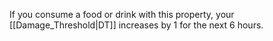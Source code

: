 If you consume a food or drink with this property, your [[Damage_Threshold|DT]] increases by 1 for the next 6 hours.